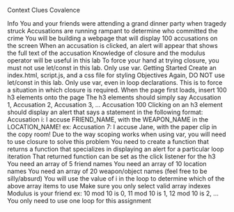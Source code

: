 Context Clues
Covalence

Info
You and your friends were attending a grand dinner party when tragedy struck
Accusations are running rampant to determine who committed the crime
You will be building a webpage that will display 100 accusations on the screen
When an accusation is clicked, an alert will appear that shows the full text of the accusation
Knowledge of closure and the modulus operator will be useful in this lab
To force your hand at trying closure, you must not use let/const in this lab. Only use var.
Getting Started
Create an index.html, script.js, and a css file for styling
Objectives
Again, DO NOT use let/const in this lab. Only use var, even in loop declarations. This is to force a situation in which closure is required.
When the page first loads, insert 100 h3 elements onto the page
The h3 elements should simply say Accusation 1, Accusation 2, Accusation 3, ... Accusation 100
Clicking on an h3 element should display an alert that says a statement in the following format:
Accusation i: I accuse FRIEND_NAME, with the WEAPON_NAME in the LOCATION_NAME!
ex: Accusation 7: I accuse Jane, with the paper clip in the copy room!
Due to the way scoping works when using var, you will need to use closure to solve this problem
You need to create a function that returns a function that specializes in displaying an alert for a particular loop iteration
That returned function can be set as the click listener for the h3
You need an array of 5 friend names
You need an array of 10 location names
You need an array of 20 weapon/object names (feel free to be silly/absurd)
You will use the value of i in the loop to determine which of the above array items to use
Make sure you only select valid array indexes
Modulus is your friend
ex: 10 mod 10 is 0, 11 mod 10 is 1, 12 mod 10 is 2, ...
You only need to use one loop for this assignment
